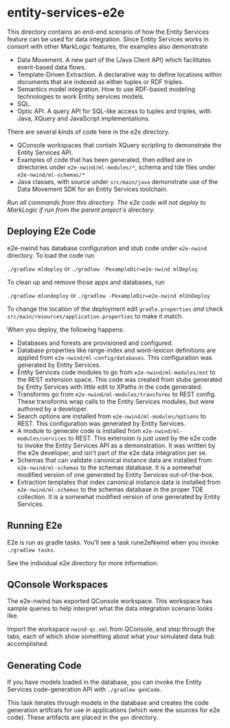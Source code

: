 # entity-services-e2e

This directory contains an end-end scenario of how the Entity Services feature 
can be used for data integration.  Since Entity Services works in consort
with other MarkLogic features, the examples also demonstrate

* Data Movement.  A new part of the [Java Client API] which facilitates event-based
data flows.
* Template-Driven Extraction.  A declarative way to define locations within documents that are indexed as either tuples or RDF triples.
* Semantics model integration.  How to use RDF-based modeling technologies to work Entity services models.
* SQL.
* Optic API.  A query API for SQL-like access to tuples and triples, with Java,
 XQuery and JavaScript implementations.


There are several kinds of code here in the e2e directory.

* QConsole workspaces that contain XQuery scripting to demonstrate 
 the Entity Services API.
* Examples of code that has been generated, then edited are in directories under 
 `e2e-nwind/ml-modules/*`, schema and tde files under `e2e-nwind/ml-schemas/*`
* Java classes, with source under `src/main/java` demonstrate use of the Data
 Movement SDK for an Entity Services toolchain.

*Run all commands from this directory.  The e2e code will not deploy to
MarkLogic if run from the parent project's directory.*


Deploying E2e Code
----------------------

e2e-nwind has database configuration and stub code under `e2e-nwind` directory.  To load the code run

`./gradlew mldeploy` or `./gradlew -PexampleDir=e2e-nwind mlDeploy`


To clean up and remove those apps and databases, run

`./gradlew mlundeploy` or `./gradlew -PexampleDir=e2e-nwind mlUnDeploy`

To change the location of the deployment edit `gradle.properties` *and* check
`src/main/resources/application.properties` to make it match.

When you deploy, the following happens:

* Databases and forests are provisioned and configured.
* Database properties like range-index and word-lexicon definitions are applied
 from `e2e-nwind/ml-config/databases`. This configuration was generated by Entity
 Services.
* Entity Services code modules to go from `e2e-nwind/ml-modules/ext` to the
 REST extension space.  This code was created from stubs generated by Entity 
 Services with little edit to XPaths in the code generated.
* Transforms go from `e2e-nwind/ml-modules/transforms` to REST config.  These
 transforms wrap calls to the Entity Services modules, but were authored by
 a developer.
* Search options are installed from `e2e-nwind/ml-modules/options` to REST.
 This configuration was generated by Entity Services.
* A module to generate code is installed from `e2e-nwind/ml-modules/services`
 to REST.  This extension is just used by the e2e code to invoke the
 Entity Services API as a demonstration.  It was written by the e2e developer,
 and isn't part of the e2e data integration per se.
* Schemas that can validate canonical instance data are installed from
 `e2e-nwind/ml-schemas` to the schemas database. It is a somewhat modified version
 of one generated by Entity Services out-of-the-box.
* Extraction templates that index canonical instance data is installed
 from `e2e-nwind/ml-schemas` to the schemas database in the proper TDE
 collection.  It is a somewhat modified version of one generated by Entity
 Services.

Running E2e
----------------

E2e is run as gradle tasks.  You'll see a task rune2eNwind when
you invoke `./gradlew tasks`.

See the individual e2e directory for more information.


QConsole Workspaces
-------------------

The e2e-nwind has exported QConsole workspace.  This workspace has sample
queries to help interpret what the data integration scenario looks like.

Import the workspace `nwind-qc.xml` from QConsole, and step through the tabs,
each of which show something about what your simulated data hub accomplished.


Generating Code
---------------

If you have models loaded in the database, you can invoke the Entity Services code-generation API with `./gradlew genCode`.

This task iterates through models in the database and creates the code
generation artifcats for use in applications (which were the sources for
e2e code).  These artifacts are placed in the `gen` directory.
